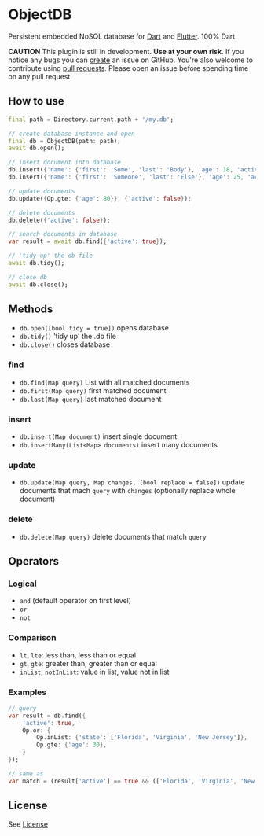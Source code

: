# ObjectDB

Persistent embedded NoSQL database for [Dart](https://www.dartlang.org/) and [Flutter](https://flutter.io/). 100% Dart.

**CAUTION** This plugin is still in development. **Use at your own risk**. If you notice any bugs you can [create](https://github.com/netz-chat/objectdb/issues/new 'Create issue') an issue on GitHub. You're also welcome to contribute using [pull requests](https://github.com/netz-chat/objectdb/compare 'Pull request'). Please open an issue before spending time on any pull request.


## How to use
```dart
final path = Directory.current.path + '/my.db';

// create database instance and open
final db = ObjectDB(path: path);
await db.open();

// insert document into database
db.insert({'name': {'first': 'Some', 'last': 'Body'}, 'age': 18, 'active': false);
db.insert({'name': {'first': 'Someone', 'last': 'Else'}, 'age': 25, 'active': false);

// update documents
db.update({Op.gte: {'age': 80}}, {'active': false});

// delete documents
db.delete({'active': false});

// search documents in database
var result = await db.find({'active': true});

// 'tidy up' the db file
await db.tidy();

// close db
await db.close();
```

## Methods
- `db.open([bool tidy = true])` opens database
- `db.tidy()` 'tidy up' the .db file
- `db.close()` closes database

### find
- `db.find(Map query)` List with all matched documents
- `db.first(Map query)` first matched document
- `db.last(Map query)` last matched document

### insert
- `db.insert(Map document)` insert single document
- `db.insertMany(List<Map> documents)` insert many documents

### update
- `db.update(Map query, Map changes, [bool replace = false])` update documents that mach `query` with `changes` (optionally replace whole document)

### delete
- `db.delete(Map query)` delete documents that match `query`

## Operators
### Logical
- `and` (default operator on first level)
- `or`
- `not`

### Comparison
- `lt`, `lte`: less than, less than or equal
- `gt`, `gte`: greater than, greater than or equal
- `inList`, `notInList`: value in list, value not in list

### Examples
```dart
// query
var result = db.find({
    'active': true,
    Op.or: {
        Op.inList: {'state': ['Florida', 'Virginia', 'New Jersey']},
        Op.gte: {'age': 30},
    }
});

// same as
var match = (result['active'] == true && (['Florida', 'Virginia', 'New Jersey'].contains(result['state']) || result['age'] >= 30));
```

## License
See [License](https://github.com/netz-chat/objectdb/blob/master/LICENSE)
